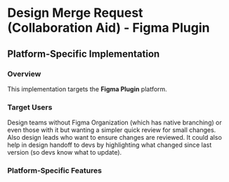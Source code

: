 # Design Merge Request (Collaboration Aid) - Figma Plugin

## Platform-Specific Implementation

### Overview
This implementation targets the **Figma Plugin** platform.

### Target Users
Design teams without Figma Organization (which has native branching) or even those with it but wanting a simpler quick review for small changes. Also design leads who want to ensure changes are reviewed. It could also help in design handoff to devs by highlighting what changed since last version (so devs know what to update).

### Platform-Specific Features
